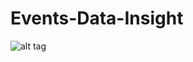 # Events-Data-Insight

![alt tag](https://raw.githubusercontent.com/pranaabdhawan/Events-Data-Insight/master/path/to/img.png)
